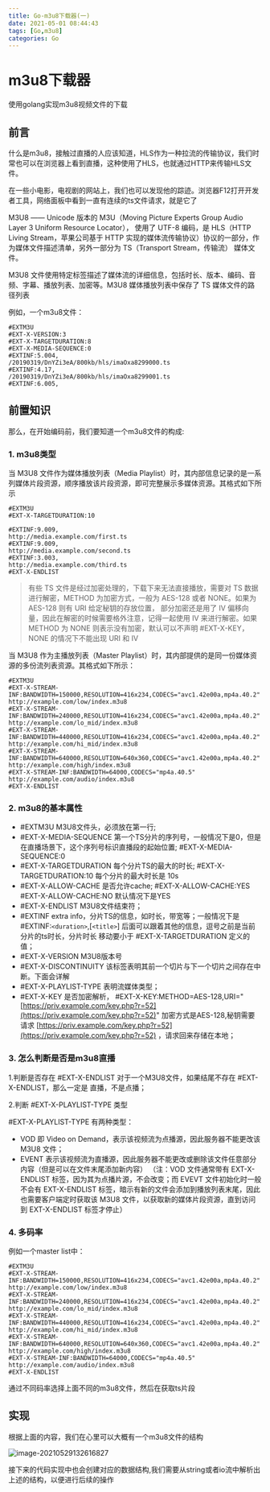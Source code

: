 ```yaml
---
title: Go-m3u8下载器(一)
date: 2021-05-01 08:44:43
tags: [Go,m3u8]
categories: Go
---
```


# m3u8下载器

使用golang实现m3u8视频文件的下载

## 前言

什么是m3u8，接触过直播的人应该知道，HLS作为一种拉流的传输协议，我们时常也可以在浏览器上看到直播，这种使用了HLS，也就通过HTTP来传输HLS文件。

在一些小电影，电视剧的网站上，我们也可以发现他的踪迹。浏览器F12打开开发者工具，网络面板中看到一直有连续的ts文件请求，就是它了

<!--more-->

M3U8 —— Unicode 版本的 M3U（Moving Picture Experts Group Audio Layer 3 Uniform Resource Locator），
使用了 UTF-8 编码，是 HLS（HTTP Living Stream，苹果公司基于 HTTP 实现的媒体流传输协议）协议的一部分，作为媒体文件描述清单，另外一部分为 TS（Transport Stream，传输流） 媒体文件。

M3U8 文件使用特定标签描述了媒体流的详细信息，包括时长、版本、编码、音频、字幕、播放列表、加密等。M3U8 媒体播放列表中保存了 TS 媒体文件的路径列表

例如，一个m3u8文件：

```
#EXTM3U
#EXT-X-VERSION:3
#EXT-X-TARGETDURATION:8
#EXT-X-MEDIA-SEQUENCE:0
#EXTINF:5.004,
/20190319/DnYZi3eA/800kb/hls/imaOxa8299000.ts
#EXTINF:4.17,
/20190319/DnYZi3eA/800kb/hls/imaOxa8299001.ts
#EXTINF:6.005,
```

## 前置知识

那么，在开始编码前，我们要知道一个m3u8文件的构成:

### 1. m3u8类型

当 M3U8 文件作为媒体播放列表（Media Playlist）时，其内部信息记录的是一系列媒体片段资源，顺序播放该片段资源，即可完整展示多媒体资源。其格式如下所示

```
#EXTM3U
#EXT-X-TARGETDURATION:10

#EXTINF:9.009,
http://media.example.com/first.ts
#EXTINF:9.009,
http://media.example.com/second.ts
#EXTINF:3.003,
http://media.example.com/third.ts
#EXT-X-ENDLIST
```

> 有些 TS 文件是经过加密处理的，下载下来无法直接播放，需要对 TS 数据进行解密，METHOD 为加密方式，一般为 AES-128 或者 NONE。如果为 AES-128 则有 URI 给定秘钥的存放位置，
> 部分加密还是用了 IV 偏移向量，因此在解密的时候需要格外注意，记得一起使用 IV 来进行解密。如果 METHOD 为 NONE 则表示没有加密，默认可以不声明 #EXT-X-KEY，NONE 的情况下不能出现 URI 和 IV

当 M3U8 作为主播放列表（Master Playlist）时，其内部提供的是同一份媒体资源的多份流列表资源。其格式如下所示：

```
#EXTM3U
#EXT-X-STREAM-INF:BANDWIDTH=150000,RESOLUTION=416x234,CODECS="avc1.42e00a,mp4a.40.2"
http://example.com/low/index.m3u8
#EXT-X-STREAM-INF:BANDWIDTH=240000,RESOLUTION=416x234,CODECS="avc1.42e00a,mp4a.40.2"
http://example.com/lo_mid/index.m3u8
#EXT-X-STREAM-INF:BANDWIDTH=440000,RESOLUTION=416x234,CODECS="avc1.42e00a,mp4a.40.2"
http://example.com/hi_mid/index.m3u8
#EXT-X-STREAM-INF:BANDWIDTH=640000,RESOLUTION=640x360,CODECS="avc1.42e00a,mp4a.40.2"
http://example.com/high/index.m3u8
#EXT-X-STREAM-INF:BANDWIDTH=64000,CODECS="mp4a.40.5"
http://example.com/audio/index.m3u8
#EXT-X-ENDLIST
```

### 2. m3u8的基本属性

- #EXTM3U                    M3U8文件头，必须放在第一行;
- #EXT-X-MEDIA-SEQUENCE      第一个TS分片的序列号，一般情况下是0，但是在直播场景下，这个序列号标识直播段的起始位置; #EXT-X-MEDIA-SEQUENCE:0
- #EXT-X-TARGETDURATION      每个分片TS的最大的时长;   #EXT-X-TARGETDURATION:10     每个分片的最大时长是 10s
- #EXT-X-ALLOW-CACHE         是否允许cache;          #EXT-X-ALLOW-CACHE:YES      #EXT-X-ALLOW-CACHE:NO    默认情况下是YES
- #EXT-X-ENDLIST             M3U8文件结束符；
- #EXTINF                    extra info，分片TS的信息，如时长，带宽等；一般情况下是    #EXTINF:`<duration>`,[`<title>`] 后面可以跟着其他的信息，逗号之前是当前分片的ts时长，分片时长 移动要小于 #EXT-X-TARGETDURATION 定义的值；
- #EXT-X-VERSION             M3U8版本号
- #EXT-X-DISCONTINUITY       该标签表明其前一个切片与下一个切片之间存在中断。下面会详解
- #EXT-X-PLAYLIST-TYPE       表明流媒体类型；
- #EXT-X-KEY                 是否加密解析，    #EXT-X-KEY:METHOD=AES-128,URI="[https://priv.example.com/key.php?r=52](https://priv.example.com/key.php?r=52)"    加密方式是AES-128,秘钥需要请求   [https://priv.example.com/key.php?r=52](https://priv.example.com/key.php?r=52)  ，请求回来存储在本地；

### 3. 怎么判断是否是m3u8直播

1.判断是否存在 #EXT-X-ENDLIST
对于一个M3U8文件，如果结尾不存在 #EXT-X-ENDLIST，那么一定是 直播，不是点播；

2.判断 #EXT-X-PLAYLIST-TYPE 类型

#EXT-X-PLAYLIST-TYPE 有两种类型：

- VOD 即 Video on Demand，表示该视频流为点播源，因此服务器不能更改该 M3U8 文件；
- EVENT 表示该视频流为直播源，因此服务器不能更改或删除该文件任意部分内容（但是可以在文件末尾添加新内容）
  （注：VOD 文件通常带有 EXT-X-ENDLIST 标签，因为其为点播片源，不会改变；而 EVEVT 文件初始化时一般不会有 EXT-X-ENDLIST 标签，暗示有新的文件会添加到播放列表末尾，因此也需要客户端定时获取该 M3U8 文件，以获取新的媒体片段资源，直到访问到 EXT-X-ENDLIST 标签才停止）

### 4. 多码率

例如一个master list中：

```
#EXTM3U
#EXT-X-STREAM-INF:BANDWIDTH=150000,RESOLUTION=416x234,CODECS="avc1.42e00a,mp4a.40.2"
http://example.com/low/index.m3u8
#EXT-X-STREAM-INF:BANDWIDTH=240000,RESOLUTION=416x234,CODECS="avc1.42e00a,mp4a.40.2"
http://example.com/lo_mid/index.m3u8
#EXT-X-STREAM-INF:BANDWIDTH=440000,RESOLUTION=416x234,CODECS="avc1.42e00a,mp4a.40.2"
http://example.com/hi_mid/index.m3u8
#EXT-X-STREAM-INF:BANDWIDTH=640000,RESOLUTION=640x360,CODECS="avc1.42e00a,mp4a.40.2"
http://example.com/high/index.m3u8
#EXT-X-STREAM-INF:BANDWIDTH=64000,CODECS="mp4a.40.5"
http://example.com/audio/index.m3u8
#EXT-X-ENDLIST
```

通过不同码率选择上面不同的m3u8文件，然后在获取ts片段

## 实现

根据上面的内容，我们在心里可以大概有一个m3u8文件的结构

![image-20210529132616827](https://cdn.jsdelivr.net/gh/watertreestar/CDN@master/picimage-20210529132616827.png)

接下来的代码实现中也会创建对应的数据结构,我们需要从string或者io流中解析出上述的结构，以便进行后续的操作
